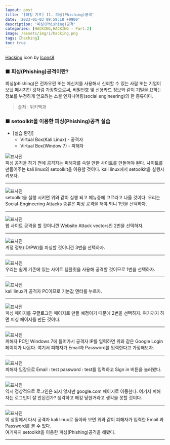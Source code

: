 ```yaml
---
layout: post
title: '[해킹 기초] 11. 피싱(Phishing)공격'
date: '2023-01-03 09:59:10 +0900'
description: '피싱(Phishing)공격'
categories: [HACKING,HACKING - Part.2]
image: /assets/img/1/hacking.png
tags: [hacking]
toc: true
---
```

<a text-size="1px" target="_blank" href="https://icons8.com/icon/5503/hacking">Hacking</a> icon by <a target="_blank" href="https://icons8.com">Icons8</a>

### <b>■ 피싱(Phishing)공격이란?</b>
피싱(phishing)은 전자우편 또는 메신저를 사용해서 신뢰할 수 있는 사람 또는 기업이 보낸 메시지인 것처럼 가장함으로써, 비밀번호 및 신용카드 정보와 같이 기밀을 요하는 정보를 부정하게 얻으려는 소셜 엔지니어링(social engineering)의 한 종류이다.

> 출처 : 위키백과

### <b>■ setoolkit을 이용한 피싱(Phishing)공격 실습</b>
- [실습 환경]
    - Virtual Box(Kali Linux) - 공격자
    - Virtual Box(Window 7) - 피해자

<img src="/assets/img/hacking/part2-5/1.png" alt="표사진"><br>
피싱 공격을 하기 전에 공격자는 피해자를 속일 만한 사이트를 만들어야 된다. 사이트를 만들어주는 kali linux의 setoolkit을 이용할 것이다. kali linux에서 setoolkit을 실행시켜보자.
<hr>
<img src="/assets/img/hacking/part2-5/2.png" alt="표사진"><br>
setoolkit을 실행 시키면 위와 같이 실행 되고 메뉴중에 고르라고 나올 것이다. 우리는 Social-Engineering Attacks 종류은 피싱 공격을 해야 되니 1번을 선택하자.
<hr>
<img src="/assets/img/hacking/part2-5/3.png" alt="표사진"><br>
웹 사이트 공격을 할 것이니깐 Website Attack vectors인 2번을 선택하자.
<hr>
<img src="/assets/img/hacking/part2-5/4.png" alt="표사진"><br>
계정 정보(ID/PW)를 피싱할 것이니깐 3번을 선택하자.
<hr>
<img src="/assets/img/hacking/part2-5/5.png" alt="표사진"><br>
우리는 쉽게 기존에 있는 사이트 템플릿을 사용해 공격할 것이므로  1번을 선택하자.
<hr>
<img src="/assets/img/hacking/part2-5/6.png" alt="표사진"><br>
kali linux가 공격자 PC이므로 기본값 엔터를 누르자.
<hr>
<img src="/assets/img/hacking/part2-5/7.png" alt="표사진"><br>
피싱 페이지를 구글로그인 페이지로 만들 예정이기 때문에 2번을 선택하자.
여기까지 하면 피싱 페이지를 만든 것이다.
<hr>
<img src="/assets/img/hacking/part2-5/8.png" alt="표사진"><br>
피해자 PC인 Windows 7에 들어가서 공격자 IP를 입력하면 위와 같은 Google Login 페이지가 나온다. 여기서 피해자가 Email과 Password를 입력한다고 가정해보자.
<hr>
<img src="/assets/img/hacking/part2-5/9.png" alt="표사진"><br>
피해자 입장으로 Email : test password : test를 입력하고 Sign in 버튼을 눌러봤다.
<hr>
<img src="/assets/img/hacking/part2-5/10.png" alt="표사진"><br>
역시 정상적으로 로그인은 되지 않지만 google.com 페이지로 이동한다. 여기서 피해자는 로그인이 잘 안된건가? 생각하고 해킹 당한거라고 생각을 못할 것이다.
<hr>
<img src="/assets/img/hacking/part2-5/11.png" alt="표사진"><br>
이 상황에서 다시 공격자 kali linux로 돌아와 보면 위와 같이 피해자가 입력한 Email 과 Password를 볼 수 있다.<br>
여기까지 setoolkit을 이용한 피싱(Phishing)공격을 해봤다.
<hr>